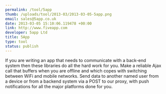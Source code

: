 ```yaml
--- 
permalink: /tool/5app
thumb: /uploads/tool/2013-03/2013-03-05-5app.png
email: sales@5app.co.uk
date: 2013-03-05 15:10:06.119478 +00:00
link: http://www.fiveapp.com
developer: 5app Ltd
title: 5App
type: tool
status: publish
---
```


If you are writing an app that needs to communicate with a back-end system then these libraries do all the hard work for you. Make a reliable Ajax call that buffers when you are offline and which copes with switching between WiFi and mobile networks. Send data to another named user from a device or from a backend system via a POST to our proxy, with push notifications for all the major platforms done for you.
